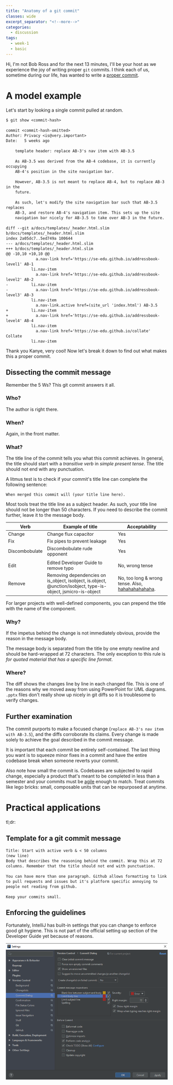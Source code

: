 ```yaml
---
title: "Anatomy of a git commit"
classes: wide
excerpt_separator: "<!--more-->"
categories:
  - discussion
tags:
  - week-1
  - basic
---
```


Hi, I'm not Bob Ross and for the next 13 minutes, I'll be your host as we experience the joy of writing proper `git` commits.
I think each of us, sometime during our life, has wanted to write a [proper commit](https://www.youtube.com/watch?v=oh5p5f5_-7A).

<!--more-->

# A model example

Let's start by looking a single commit pulled at random.

```
$ git show <commit-hash> 

commit <commit-hash-omitted>
Author: Privacy <is@very.important>
Date:   5 weeks ago

    template header: replace AB-3's nav item with AB-3.5

    As AB-3.5 was derived from the AB-4 codebase, it is currently occupying
    AB-4's position in the site navigation bar.

    However, AB-3.5 is not meant to replace AB-4, but to replace AB-3 in the
    future.

    As such, let's modify the site navigation bar such that AB-3.5 replaces
    AB-3, and restore AB-4's navigation item. This sets up the site
    navigation bar nicely for AB-3.5 to take over AB-3 in the future.

diff --git a/docs/templates/_header.html.slim b/docs/templates/_header.html.slim
index 2a05dc7..5ed749a 100644
--- a/docs/templates/_header.html.slim
+++ b/docs/templates/_header.html.slim
@@ -10,10 +10,10 @@
             a.nav-link href='https://se-edu.github.io/addressbook-level1' AB-1
           li.nav-item
             a.nav-link href='https://se-edu.github.io/addressbook-level2' AB-2
-          li.nav-item
-            a.nav-link href='https://se-edu.github.io/addressbook-level3' AB-3
           li.nav-item
             a.nav-link.active href=(site_url 'index.html') AB-3.5
+          li.nav-item
+            a.nav-link href='https://se-edu.github.io/addressbook-level4' AB-4
           li.nav-item
             a.nav-link href='https://se-edu.github.io/collate' Collate
           li.nav-item
```

Thank you Kanye, very cool!
Now let's break it down to find out what makes this a proper commit.

## Dissecting the commit message
    
Remember the 5 Ws? This git commit answers it all.

### Who? 

The author is right there.

### When?

Again, in the front matter.

### What?
    
The title line of the commit tells you what this commit achieves.
In general, the title should start with a *transitive verb* in *simple present tense*.
The title should not end with any punctuation.

A litmus test is to check if your commit's title line can complete the following sentence:

    When merged this commit will (your title line here).

Most tools treat the title line as a subject header.
As such, your title line should not be longer than 50 characters.
If you need to describe the commit further, leave it to the message body.
 

Verb | Example of title | Acceptability
---|---|--- 
Change | Change flux capacitor | Yes
Fix | Fix pipes to prevent leakage | Yes
Discombobulate | Discombobulate rude opponent | Yes
 | | 
Edit | Edited Developer Guide to remove typo | No, wrong tense
Remove | Removing dependencies on is_object, isobject, is.object, @unction/isobject, type-is-object, jsmicro-is-object | No, too long & wrong tense. Also, [hahahahahahaha](https://www.npmjs.com/search?q=isobject).

For larger projects with well-defined components, you can prepend the title with the name of the component. 

### Why?

If the impetus behind the change is not immediately obvious, provide the reason in the message body.

The message body is separated from the title by one empty newline and should be hard-wrapped at 72 characters.
The only exception to this rule is _for quoted material that has a specific line format_.

### Where?

The diff shows the changes line by line in each changed file. 
This is one of the reasons why we moved away from using PowerPoint for UML diagrams. 
`.pptx` files don't really show up nicely in git diffs so it is troublesome to verify changes.

## Further examination 

The commit purports to make a focused change (`replace AB-3's nav item with AB-3.5`), and the diffs corroborate its claims.
Every change is made solely to achieve the goal described in the commit message.

It is important that each commit be entirely self-contained. 
The last thing you want is to squeeze minor fixes in a commit and have the entire codebase break when someone reverts your commit.

Also note how small the commit is.
Codebases are subjected to rapid change, especially a product that's meant to be completed in less than a semester and your commits must be [agile](https://www.atlassian.com/agile) enough to match.
Treat commits like lego bricks: small, composable units that can be repurposed at anytime. 

# Practical applications

tl;dr:

## Template for a git commit message

```
Title: Start with active verb & < 50 columns
(new line)
Body that describes the reasoning behind the commit. Wrap this at 72
columns. Remember that the title should not end with punctuation.

You can have more than one paragraph. Github allows formatting to link
to pull requests and issues but it's platform specific annoying to
people not reading from github.

Keep your commits small. 
```

## Enforcing the guidelines 

Fortunately, IntelliJ has built-in settings that you can change to enforce good git hygiene.
This is not part of the official setting up section of the Developer Guide yet because of reasons.

![Where to find it](/assets/images/2019-08-09-anatomy-of-git-commit/CommitDialogSettings.png)
